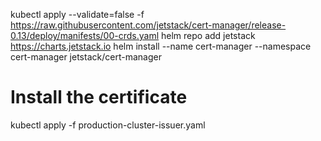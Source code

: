 kubectl apply --validate=false -f https://raw.githubusercontent.com/jetstack/cert-manager/release-0.13/deploy/manifests/00-crds.yaml
helm repo add jetstack https://charts.jetstack.io
helm install --name cert-manager --namespace cert-manager jetstack/cert-manager

# Install the certificate

kubectl apply -f production-cluster-issuer.yaml
